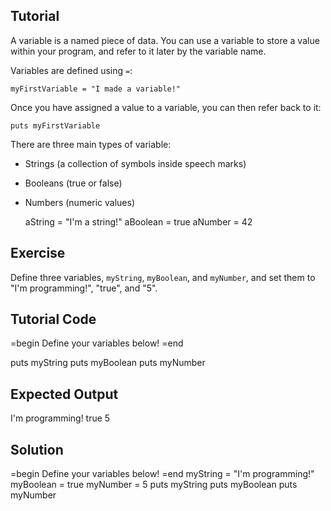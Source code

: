 Tutorial
--------

A variable is a named piece of data. You can use a variable to store a value within your program, and refer to it later by the variable name. 

Variables are defined using `=`:

    myFirstVariable = "I made a variable!"

Once you have assigned a value to a variable, you can then refer back to it:

    puts myFirstVariable

There are three main types of variable:

- Strings (a collection of symbols inside speech marks)
- Booleans (true or false)
- Numbers (numeric values)

    aString = "I'm a string!"
    aBoolean = true
    aNumber = 42

Exercise
--------

Define three variables, `myString`, `myBoolean`, and `myNumber`, and set them to "I'm programming!", "true", and "5".

Tutorial Code
-------------

=begin
Define your variables below!
=end

puts myString
puts myBoolean
puts myNumber

Expected Output
---------------

I'm programming!
true
5

Solution
--------

=begin
Define your variables below!
=end
myString = "I'm programming!"
myBoolean = true
myNumber = 5
puts myString
puts myBoolean
puts myNumber
